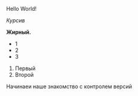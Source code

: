 Hello World!

*Курсив*

**Жирный.**
* 1
* 2
* 3

1. Первый
2. Второй

Начинаеи наше знакомство с контролем версий